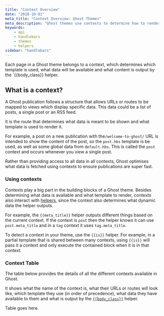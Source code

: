 ```yaml
---
title: "Context Overview"
date: "2018-10-01"
meta_title: "Context Overview: Ghost Themes"
meta_description: "Ghost themes use contexts to determine how to render pages on a publication. Learn more about contexts and building custom theme!"
keywords:
    - api
    - handlebars
    - themes
    - helpers
sidebar: "handlebars"
---
```


Each page in a Ghost theme belongs to a context, which determines which template is used, what data will be available and what content is output by the `{{body_class}} helper.

## What is a context?

A Ghost publication follows a structure that allows URLs or routes to be mapped to views which display specific data. This data could be a list of posts, a single post or an RSS feed.

It is the route that determines what data is meant to be shown and what template is used to render it.

For example, a post on a new publication with the`/welcome-to-ghost/` URL is intended to show the content of the post, so the `post.hbs` template is be used, as well as some global data from `default.hbs`. This is called the `post` context and occurs whenever you view a single post.

Rather than providing access to all data in all contexts, Ghost optimises what data is fetched using contexts to ensure publications are super fast.

### Using contexts
Contexts play a big part in the building blocks of a Ghost theme.
Besides determining what data is available and what template to render, contexts also interact with [helpers](/https://docs.ghost.org/api/handlebars-themes/helpers/), since the context also determines what dynamic data the helper outputs.

For example, the `{{meta_title}}` helper outputs different things based on the current context. If the context is `post` then the helper knows it can use `post.meta_title` and in a `tag` context it uses `tag.meta_title`.

To detect a context in your theme, use the `{{is}}` helper. For example, in a partial template that is shared between many contexts, using `{{is}}` will pass it a context and only execute the contained block when it is in that context.


### Context Table

The table below provides the details of all the different contexts available in Ghost.

It shows what the name of the context is, what their URLs or routes will look like, which template they use (in order of precedence), what data they have available to them and what is output by the [`{{body_class}}`](doc:body_class) helper.


Table goes here.

